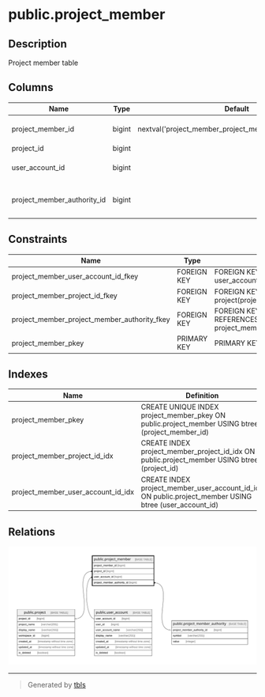 # public.project_member

## Description

Project member table

## Columns

| Name                        | Type   | Default                                                   | Nullable | Children | Parents                                                               | Comment                     |
| --------------------------- | ------ | --------------------------------------------------------- | -------- | -------- | --------------------------------------------------------------------- | --------------------------- |
| project_member_id           | bigint | nextval('project_member_project_member_id_seq'::regclass) | false    |          |                                                                       | Project member ID           |
| project_id                  | bigint |                                                           | false    |          | [public.project](public.project.md)                                   | Project ID                  |
| user_account_id             | bigint |                                                           | false    |          | [public.user_account](public.user_account.md)                         | User account ID             |
| project_member_authority_id | bigint |                                                           | false    |          | [public.project_member_authority](public.project_member_authority.md) | Project member authority ID |

## Constraints

| Name                                         | Type        | Definition                                                                                                 |
| -------------------------------------------- | ----------- | ---------------------------------------------------------------------------------------------------------- |
| project_member_user_account_id_fkey          | FOREIGN KEY | FOREIGN KEY (user_account_id) REFERENCES user_account(user_account_id)                                     |
| project_member_project_id_fkey               | FOREIGN KEY | FOREIGN KEY (project_id) REFERENCES project(project_id)                                                    |
| project_member_project_member_authority_fkey | FOREIGN KEY | FOREIGN KEY (project_member_authority_id) REFERENCES project_member_authority(project_member_authority_id) |
| project_member_pkey                          | PRIMARY KEY | PRIMARY KEY (project_member_id)                                                                            |

## Indexes

| Name                               | Definition                                                                                             |
| ---------------------------------- | ------------------------------------------------------------------------------------------------------ |
| project_member_pkey                | CREATE UNIQUE INDEX project_member_pkey ON public.project_member USING btree (project_member_id)       |
| project_member_project_id_idx      | CREATE INDEX project_member_project_id_idx ON public.project_member USING btree (project_id)           |
| project_member_user_account_id_idx | CREATE INDEX project_member_user_account_id_idx ON public.project_member USING btree (user_account_id) |

## Relations

![er](public.project_member.svg)

---

> Generated by [tbls](https://github.com/k1LoW/tbls)

